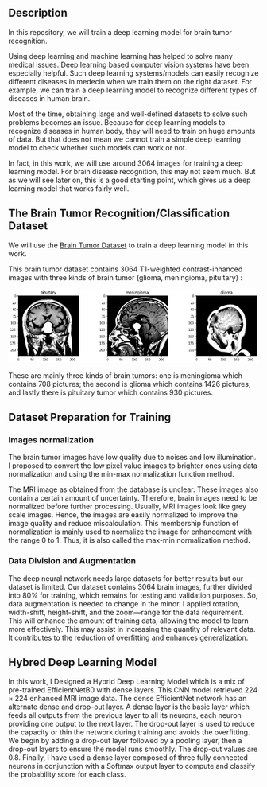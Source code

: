 <Deep-Hybrid-Learning-for-Brain-Tumor-Classification>

## Description

In this repository, we will train a deep learning model for brain tumor recognition.

Using deep learning and machine learning has helped to solve many medical issues. Deep learning based computer vision systems have been especially helpful. Such deep learning systems/models can easily recognize different diseases in medecin when we train them on the right dataset. For example, we can train a deep learning model to recognize different types of diseases in human brain.

Most of the time, obtaining large and well-defined datasets to solve such problems becomes an issue. Because for deep learning models to recognize diseases in human body, they will need to train on huge amounts of data. But that does not mean we cannot train a simple deep learning model to check whether such models can work or not.

In fact, in this work, we will use around 3064 images for training a deep learning model. For brain disease recognition, this may not seem much. But as we will see later on, this is a good starting point, which gives us a deep learning model that works fairly well.

## The Brain Tumor Recognition/Classification Dataset
  
  We will use the [Brain Tumor Dataset](https://figshare.com/articles/dataset/brain_tumor_dataset/1512427) to train a deep learning model in this work.

  This brain tumor dataset contains 3064 T1-weighted contrast-inhanced images with three kinds of brain tumor (glioma, meningioma, pituitary) :
  
  <img src="https://github.com/OUTLAOUAIT/Deep-Hybrid-Learning-for-Brain-Tumor-Classification/blob/main/types.png"/>

   These are mainly three kinds of brain tumors: one is meningioma which contains 708 pictures; the second is glioma which contains 1426 pictures; and lastly there is pituitary tumor which contains 930 pictures. 
  
## Dataset Preparation for Training
  ### Images normalization
  The brain tumor images have low quality due to noises and low illumination. I proposed to convert the low pixel value images to brighter ones using data normalization and using the min-max normalization function method.

  The MRI image as obtained from the database is unclear. These images also contain a certain amount of uncertainty. Therefore, brain images need to be normalized 
  before further processing. Usually, MRI images look like grey scale images. Hence, the  images are easily normalized to improve the image quality and reduce miscalculation.  This membership function of normalization is mainly used to normalize the image for enhancement with the range 0 to 1. Thus, it is also called the max-min normalization method.

  ###  Data Division and Augmentation
  The deep neural network needs large datasets for better results but our dataset is limited. Our dataset contains 3064 brain images, further divided into 80% for training, which remains for testing and validation purposes. So, data augmentation is needed to change in the minor. I applied rotation, width-shift, height-shift, and the zoom—range for the data requirement. This will enhance the amount of training data, allowing the model to learn more effectively. This may assist in increasing the quantity of relevant data. It contributes to the reduction of overfitting and enhances generalization. 
## Hybred Deep Learning Model
  
   In this work, I Designed a Hybrid Deep Learning Model which is a mix of pre-trained EfficientNetB0 with dense layers. This CNN model retrieved 224 × 224 enhanced MRI image data. The dense EfficientNet network has an alternate dense and drop-out layer. A dense layer is the basic layer which feeds all outputs from the previous layer to all its neurons, each neuron providing one output to the next layer. The drop-out layer is used to reduce the capacity or thin the network during training and avoids the overfitting. 
  We begin by adding a drop-out layer followed by a pooling layer, then a drop-out layers to ensure the model runs smoothly. The drop-out values are 0.8. Finally, I have used a dense layer composed of three fully connected neurons in conjunction with a Softmax output layer to compute and classify the probability score for each class.
